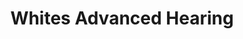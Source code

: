 ---
title: "Whites Advanced Hearing"
url: /north-platte/whites-advanced-hearing/
shop: hearing aids
---